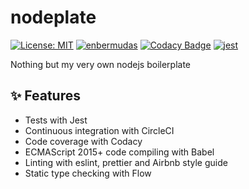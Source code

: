 # nodeplate

[![License: MIT](https://img.shields.io/badge/License-MIT-yellow.svg)](https://opensource.org/licenses/MIT)
[![enbermudas](https://circleci.com/gh/enbermudas/nodeplate.svg?style=shield)](https://circleci.com/gh/enbermudez96/nodeplate)
[![Codacy Badge](https://api.codacy.com/project/badge/Grade/3cc5a12bd6a54958826a109dcc14b42a)](https://www.codacy.com/manual/enbermudez96/nodeplate?utm_source=github.com&utm_medium=referral&utm_content=enbermudas/nodeplate&utm_campaign=Badge_Grade)
[![jest](https://jestjs.io/img/jest-badge.svg)](https://github.com/facebook/jest)

Nothing but my very own nodejs boilerplate

## :sparkles: Features

-   Tests with Jest
-   Continuous integration with CircleCI
-   Code coverage with Codacy
-   ECMAScript 2015+ code compiling with Babel
-   Linting with eslint, prettier and Airbnb style guide
-   Static type checking with Flow
